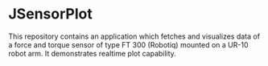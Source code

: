 # JSensorPlot



This repository contains an application which fetches and visualizes data of a force and torque sensor of type FT 300 (Robotiq) mounted on a UR-10 robot arm. It demonstrates realtime plot capability.


